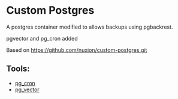 # Custom Postgres

A postgres container modified to allows backups using pgbackrest. 


pgvector and pg_cron added

Based on https://github.com/nuxion/custom-postgres.git

## Tools:

- [pg_cron](https://github.com/citusdata/pg_cron) 
- [pg_vector](https://github.com/pgvector/pgvector)
